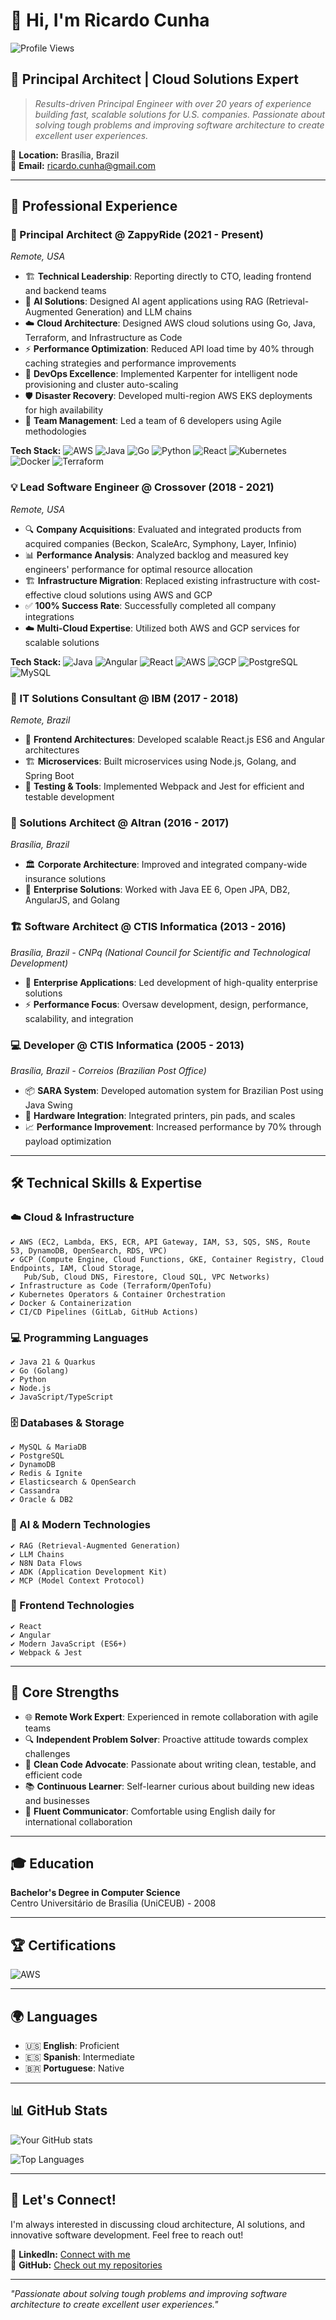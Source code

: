 # 👋 Hi, I'm Ricardo Cunha

![Profile Views](https://komarev.com/ghpvc/?username=ricardocunha&color=blueviolet)

## 🚀 Principal Architect | Cloud Solutions Expert

> *Results-driven Principal Engineer with over 20 years of experience building fast, scalable solutions for U.S. companies. Passionate about solving tough problems and improving software architecture to create excellent user experiences.*

📍 **Location:** Brasília, Brazil  
📧 **Email:** ricardo.cunha@gmail.com  

---

## 💼 Professional Experience

### 🎯 Principal Architect @ ZappyRide (2021 - Present)
*Remote, USA*

- 🏗️ **Technical Leadership**: Reporting directly to CTO, leading frontend and backend teams
- 🤖 **AI Solutions**: Designed AI agent applications using RAG (Retrieval-Augmented Generation) and LLM chains
- ☁️ **Cloud Architecture**: Designed AWS cloud solutions using Go, Java, Terraform, and Infrastructure as Code
- ⚡ **Performance Optimization**: Reduced API load time by 40% through caching strategies and performance improvements
- 🚢 **DevOps Excellence**: Implemented Karpenter for intelligent node provisioning and cluster auto-scaling
- 🛡️ **Disaster Recovery**: Developed multi-region AWS EKS deployments for high availability
- 👥 **Team Management**: Led a team of 6 developers using Agile methodologies

**Tech Stack:** 
![AWS](https://img.shields.io/badge/AWS-%23FF9900.svg?style=flat&logo=amazon-aws&logoColor=white)
![Java](https://img.shields.io/badge/java-%23ED8B00.svg?style=flat&logo=openjdk&logoColor=white)
![Go](https://img.shields.io/badge/go-%2300ADD8.svg?style=flat&logo=go&logoColor=white)
![Python](https://img.shields.io/badge/python-3670A8?style=flat&logo=python&logoColor=ffdd54)
![React](https://img.shields.io/badge/react-%2320232a.svg?style=flat&logo=react&logoColor=%2361DAFB)
![Kubernetes](https://img.shields.io/badge/kubernetes-%23326ce5.svg?style=flat&logo=kubernetes&logoColor=white)
![Docker](https://img.shields.io/badge/docker-%230db7ed.svg?style=flat&logo=docker&logoColor=white)
![Terraform](https://img.shields.io/badge/terraform-%235835CC.svg?style=flat&logo=terraform&logoColor=white)

### 💡 Lead Software Engineer @ Crossover (2018 - 2021)
*Remote, USA*

- 🔍 **Company Acquisitions**: Evaluated and integrated products from acquired companies (Beckon, ScaleArc, Symphony, Layer, Infinio)
- 📊 **Performance Analysis**: Analyzed backlog and measured key engineers' performance for optimal resource allocation
- 🏗️ **Infrastructure Migration**: Replaced existing infrastructure with cost-effective cloud solutions using AWS and GCP
- ✅ **100% Success Rate**: Successfully completed all company integrations
- ☁️ **Multi-Cloud Expertise**: Utilized both AWS and GCP services for scalable solutions

**Tech Stack:**
![Java](https://img.shields.io/badge/java-%23ED8B00.svg?style=flat&logo=openjdk&logoColor=white)
![Angular](https://img.shields.io/badge/angular-%23DD0031.svg?style=flat&logo=angular&logoColor=white)
![React](https://img.shields.io/badge/react-%2320232a.svg?style=flat&logo=react&logoColor=%2361DAFB)
![AWS](https://img.shields.io/badge/AWS-%23FF9900.svg?style=flat&logo=amazon-aws&logoColor=white)
![GCP](https://img.shields.io/badge/Google%20Cloud-%234285F4.svg?style=flat&logo=google-cloud&logoColor=white)
![PostgreSQL](https://img.shields.io/badge/postgres-%23316192.svg?style=flat&logo=postgresql&logoColor=white)
![MySQL](https://img.shields.io/badge/mysql-%2300f.svg?style=flat&logo=mysql&logoColor=white)

### 🔧 IT Solutions Consultant @ IBM (2017 - 2018)
*Remote, Brazil*

- 🎨 **Frontend Architectures**: Developed scalable React.js ES6 and Angular architectures
- 🏗️ **Microservices**: Built microservices using Node.js, Golang, and Spring Boot
- 🧪 **Testing & Tools**: Implemented Webpack and Jest for efficient and testable development

### 🏢 Solutions Architect @ Altran (2016 - 2017)
*Brasília, Brazil*

- 🏛️ **Corporate Architecture**: Improved and integrated company-wide insurance solutions
- 💼 **Enterprise Solutions**: Worked with Java EE 6, Open JPA, DB2, AngularJS, and Golang

### 🏗️ Software Architect @ CTIS Informatica (2013 - 2016)
*Brasília, Brazil - CNPq (National Council for Scientific and Technological Development)*

- 🎯 **Enterprise Applications**: Led development of high-quality enterprise solutions
- ⚡ **Performance Focus**: Oversaw development, design, performance, scalability, and integration

### 💻 Developer @ CTIS Informatica (2005 - 2013)
*Brasília, Brazil - Correios (Brazilian Post Office)*

- 📦 **SARA System**: Developed automation system for Brazilian Post using Java Swing
- 🔧 **Hardware Integration**: Integrated printers, pin pads, and scales
- 📈 **Performance Improvement**: Increased performance by 70% through payload optimization

---

## 🛠️ Technical Skills & Expertise

### ☁️ Cloud & Infrastructure
```
✔ AWS (EC2, Lambda, EKS, ECR, API Gateway, IAM, S3, SQS, SNS, Route 53, DynamoDB, OpenSearch, RDS, VPC)
✔ GCP (Compute Engine, Cloud Functions, GKE, Container Registry, Cloud Endpoints, IAM, Cloud Storage, 
   Pub/Sub, Cloud DNS, Firestore, Cloud SQL, VPC Networks)
✔ Infrastructure as Code (Terraform/OpenTofu)
✔ Kubernetes Operators & Container Orchestration
✔ Docker & Containerization
✔ CI/CD Pipelines (GitLab, GitHub Actions)
```

### 💻 Programming Languages
```
✔ Java 21 & Quarkus
✔ Go (Golang)
✔ Python
✔ Node.js
✔ JavaScript/TypeScript
```

### 🗄️ Databases & Storage
```
✔ MySQL & MariaDB
✔ PostgreSQL
✔ DynamoDB
✔ Redis & Ignite
✔ Elasticsearch & OpenSearch
✔ Cassandra
✔ Oracle & DB2
```

### 🤖 AI & Modern Technologies
```
✔ RAG (Retrieval-Augmented Generation)
✔ LLM Chains
✔ N8N Data Flows
✔ ADK (Application Development Kit)
✔ MCP (Model Context Protocol)
```

### 🎨 Frontend Technologies
```
✔ React
✔ Angular
✔ Modern JavaScript (ES6+)
✔ Webpack & Jest
```

---

## 🎯 Core Strengths

- 🌐 **Remote Work Expert**: Experienced in remote collaboration with agile teams
- 🔍 **Independent Problem Solver**: Proactive attitude towards complex challenges  
- 🧹 **Clean Code Advocate**: Passionate about writing clean, testable, and efficient code
- 📚 **Continuous Learner**: Self-learner curious about building new ideas and businesses
- 💬 **Fluent Communicator**: Comfortable using English daily for international collaboration

---

## 🎓 Education

**Bachelor's Degree in Computer Science**  
Centro Universitário de Brasília (UniCEUB) - 2008

---

## 🏆 Certifications

![AWS](https://img.shields.io/badge/AWS%20Certified%20Solutions%20Architect-Associate-FF9900?style=flat&logo=amazon-aws&logoColor=white)

---

## 🌍 Languages

- 🇺🇸 **English**: Proficient
- 🇪🇸 **Spanish**: Intermediate
- 🇧🇷 **Portuguese**: Native

---

## 📊 GitHub Stats

![Your GitHub stats](https://github-readme-stats.vercel.app/api?username=ricardocunha&show_icons=true&theme=radical)

![Top Languages](https://github-readme-stats.vercel.app/api/top-langs/?username=ricardocunha&layout=compact&theme=radical)

---

## 🤝 Let's Connect!

I'm always interested in discussing cloud architecture, AI solutions, and innovative software development. Feel free to reach out!

💼 **LinkedIn:** [Connect with me](https://www.linkedin.com/in/ricardopereiradacunha)  
🐙 **GitHub:** [Check out my repositories](https://github.com/ricardocunha)

---

*"Passionate about solving tough problems and improving software architecture to create excellent user experiences."*
